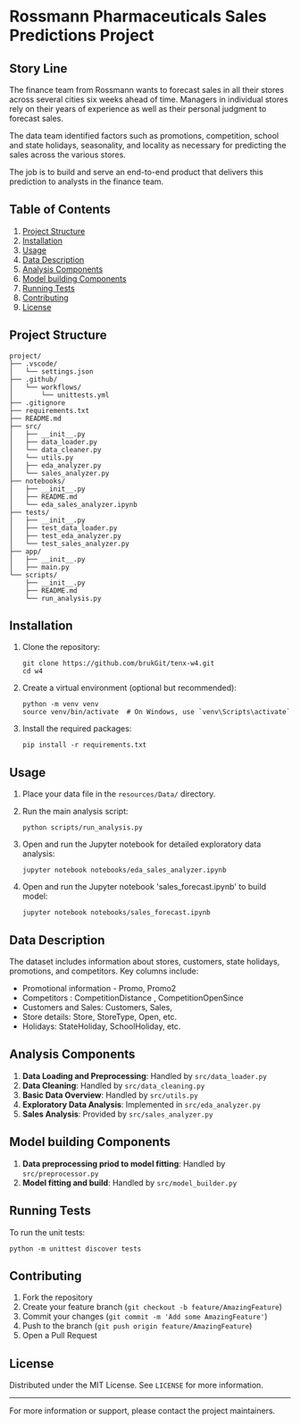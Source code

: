 # Rossmann Pharmaceuticals Sales Predictions Project

## Story Line

The finance team from Rossmann wants to forecast sales in all their stores across several cities six weeks ahead of time. Managers in individual stores rely on their years of experience as well as their personal judgment to forecast sales. 

The data team identified factors such as promotions, competition, school and state holidays, seasonality, and locality as necessary for predicting the sales across the various stores.

The job is to build and serve an end-to-end product that delivers this prediction to analysts in the finance team. 


## Table of Contents

1. [Project Structure](#project-structure)
2. [Installation](#installation)
3. [Usage](#usage)
4. [Data Description](#data-description)
5. [Analysis Components](#analysis-components)
6. [Model building Components](#model-building-components)
7. [Running Tests](#running-tests)
8. [Contributing](#contributing)
9. [License](#license)

## Project Structure

```
project/
├── .vscode/
│   └── settings.json
├── .github/
│   └── workflows/
│       └── unittests.yml
├── .gitignore
├── requirements.txt
├── README.md
├── src/
│   ├── __init__.py
│   ├── data_loader.py
│   └── data_cleaner.py
│   └── utils.py
│   ├── eda_analyzer.py
│   └── sales_analyzer.py
├── notebooks/
│   ├── __init__.py
│   ├── README.md
│   └── eda_sales_analyzer.ipynb
├── tests/
│   ├── __init__.py
│   ├── test_data_loader.py
│   ├── test_eda_analyzer.py
│   └── test_sales_analyzer.py
├── app/
│   ├── __init__.py
│   ├── main.py
└── scripts/
    ├── __init__.py
    ├── README.md
    └── run_analysis.py
```

## Installation

1. Clone the repository:
   ```
   git clone https://github.com/brukGit/tenx-w4.git
   cd w4
   ```

2. Create a virtual environment (optional but recommended):
   ```
   python -m venv venv
   source venv/bin/activate  # On Windows, use `venv\Scripts\activate`
   ```

3. Install the required packages:
   ```
   pip install -r requirements.txt
   ```

## Usage

1. Place your data file in the `resources/Data/` directory.

2. Run the main analysis script:
   ```
   python scripts/run_analysis.py
   ```

3. Open and run the Jupyter notebook for detailed exploratory data analysis:
   ```
   jupyter notebook notebooks/eda_sales_analyzer.ipynb
   ```

4. Open and run the Jupyter notebook 'sales_forecast.ipynb' to build model:
   ```
   jupyter notebook notebooks/sales_forecast.ipynb
   ```

## Data Description

The dataset includes information about stores, customers, state holidays, promotions, and competitors.
Key columns include:

- Promotional information - Promo, Promo2
- Competitors : CompetitionDistance , CompetitionOpenSince
- Customers and Sales: Customers, Sales, 
- Store details: Store, StoreType, Open, etc. 
- Holidays: StateHoliday, SchoolHoliday, etc.


## Analysis Components

1. **Data Loading and Preprocessing**: Handled by `src/data_loader.py`
2. **Data Cleaning**: Handled by `src/data_cleaning.py`
3. **Basic Data Overview**: Handled by `src/utils.py`
4. **Exploratory Data Analysis**: Implemented in `src/eda_analyzer.py`
5. **Sales Analysis**: Provided by `src/sales_analyzer.py`

## Model building Components
1. **Data preprocessing priod to model fitting**: Handled by `src/preprocessor.py`
2. **Model fitting and build**: Handled by `src/model_builder.py`

## Running Tests

To run the unit tests:

```
python -m unittest discover tests
```

## Contributing

1. Fork the repository
2. Create your feature branch (`git checkout -b feature/AmazingFeature`)
3. Commit your changes (`git commit -m 'Add some AmazingFeature'`)
4. Push to the branch (`git push origin feature/AmazingFeature`)
5. Open a Pull Request

## License

Distributed under the MIT License. See `LICENSE` for more information.

---

For more information or support, please contact the project maintainers.